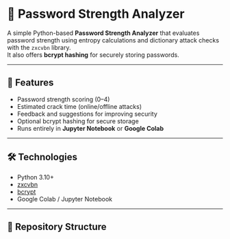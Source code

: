 # 🔐 Password Strength Analyzer

A simple Python-based **Password Strength Analyzer** that evaluates password strength using entropy calculations and dictionary attack checks with the `zxcvbn` library.  
It also offers **bcrypt hashing** for securely storing passwords.

---

## 🚀 Features
- Password strength scoring (0–4)
- Estimated crack time (online/offline attacks)
- Feedback and suggestions for improving security
- Optional bcrypt hashing for secure storage
- Runs entirely in **Jupyter Notebook** or **Google Colab**

---

## 🛠️ Technologies
- Python 3.10+
- [zxcvbn](https://github.com/dropbox/zxcvbn)
- [bcrypt](https://pypi.org/project/bcrypt/)
- Google Colab / Jupyter Notebook

---

## 📂 Repository Structure
